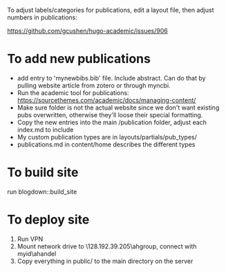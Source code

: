 To adjust labels/categories for publications, edit a layout file, then adjust numbers in publications:

https://github.com/gcushen/hugo-academic/issues/906


# To add new publications 
* add entry to 'mynewbibs.bib' file. Include abstract. Can do that by pulling website article from zotero or through myncbi.
* Run the academic tool for publications: https://sourcethemes.com/academic/docs/managing-content/
* Make sure folder is not the actual website since we don't want existing pubs overwritten, otherwise they'll loose their special formatting.
* Copy the new entries into the main /publication folder, adjust each index.md to include 
* My custom publication types are in layouts/partials/pub_types/
* publications.md in content/home describes the different types

# To build site

run blogdown::build_site

# To deploy site
1. Run VPN
2. Mount network drive to \\128.192.39.205\ahgroup, connect with myid\ahandel
3. Copy everything in public/ to the main directory on the server



